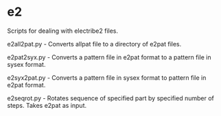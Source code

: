 # e2

Scripts for dealing with electribe2 files.

e2all2pat.py  - Converts allpat file to a directory of e2pat files.  

e2pat2syx.py - Converts a pattern file in e2pat format to a pattern file in sysex format.

e2syx2pat.py - Converts a pattern file in sysex format to pattern file in e2pat format.

e2seqrot.py - Rotates sequence of specified part by specified number of steps.  Takes e2pat as input.
